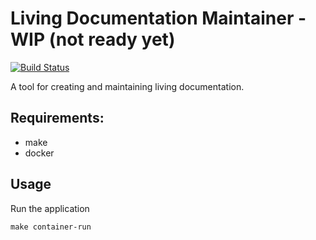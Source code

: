 Living Documentation Maintainer - WIP (not ready yet)
===================
[![Build Status](https://travis-ci.org/michaelszymczak/livingDocumentation.svg?branch=master)](https://travis-ci.org/michaelszymczak/livingDocumentation)

A tool for creating and maintaining living documentation.


Requirements:
-------------

- make
- docker


Usage
------------
Run the application

    make container-run



